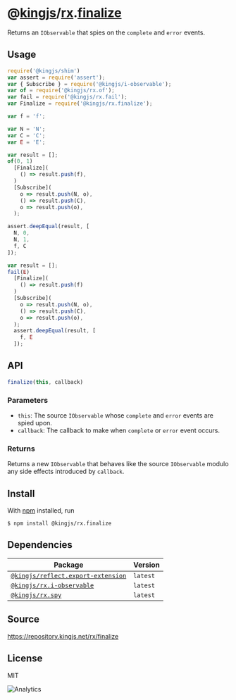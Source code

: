 # @[kingjs][@kingjs]/[rx][ns0].[finalize][ns1]
Returns an `IObservable` that spies on the `complete` and `error` events.
## Usage
```js
require('@kingjs/shim')
var assert = require('assert');
var { Subscribe } = require('@kingjs/i-observable');
var of = require('@kingjs/rx.of');
var fail = require('@kingjs/rx.fail');
var Finalize = require('@kingjs/rx.finalize');

var f = 'f';

var N = 'N';
var C = 'C';
var E = 'E';

var result = [];
of(0, 1)
  [Finalize](
    () => result.push(f),
  )
  [Subscribe](
    o => result.push(N, o),
    () => result.push(C),
    o => result.push(o),
  );

assert.deepEqual(result, [
  N, 0, 
  N, 1, 
  f, C
]);

var result = [];
fail(E)
  [Finalize](
    () => result.push(f)
  )
  [Subscribe](
    o => result.push(N, o),
    () => result.push(C),
    o => result.push(o),
  );
  assert.deepEqual(result, [
    f, E
  ]);
```

## API
```ts
finalize(this, callback)
```

### Parameters
- `this`: The source `IObservable` whose `complete` and `error` events are spied upon.
- `callback`: The callback to make when `complete` or `error` event occurs.
### Returns
Returns a new `IObservable` that behaves like the source `IObservable` modulo any side effects introduced by `callback`.


## Install
With [npm](https://npmjs.org/) installed, run
```
$ npm install @kingjs/rx.finalize
```
## Dependencies
|Package|Version|
|---|---|
|[`@kingjs/reflect.export-extension`](https://www.npmjs.com/package/@kingjs/reflect.export-extension)|`latest`|
|[`@kingjs/rx.i-observable`](https://www.npmjs.com/package/@kingjs/rx.i-observable)|`latest`|
|[`@kingjs/rx.spy`](https://www.npmjs.com/package/@kingjs/rx.spy)|`latest`|
## Source
https://repository.kingjs.net/rx/finalize
## License
MIT

![Analytics](https://analytics.kingjs.net/rx/finalize)

[@kingjs]: https://www.npmjs.com/package/kingjs
[ns0]: https://www.npmjs.com/package/@kingjs/rx
[ns1]: https://www.npmjs.com/package/@kingjs/rx.finalize
